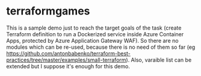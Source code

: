# terraformgames
This is a sample demo just to reach the target goals of the task (create Terraform definition to run a Dockerized service inside Azure Container Apps, protected by Azure Application Gateway WAF). 
So there are no modules which can be re-used, because there is no need of them so far (eg https://github.com/antonbabenko/terraform-best-practices/tree/master/examples/small-terraform).
Also, varaible list can be extended but I suppose it's enough for this demo.